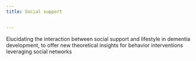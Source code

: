 ```yaml
---
title: Social support


---
```


Elucidating the interaction between social support and lifestyle in dementia development, to offer new theoretical insights for behavior interventions leveraging social networks

<!--more-->